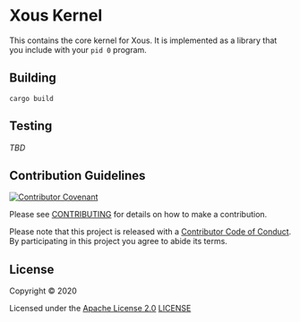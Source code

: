 # Xous Kernel

This contains the core kernel for Xous.  It is implemented as
a library that you include with your `pid 0` program.

## Building

`cargo build`

## Testing

_TBD_

## Contribution Guidelines

[![Contributor Covenant](https://img.shields.io/badge/Contributor%20Covenant-v2.0%20adopted-ff69b4.svg)](CODE_OF_CONDUCT.md)

Please see [CONTRIBUTING](CONTRIBUTING.md) for details on
how to make a contribution.

Please note that this project is released with a
[Contributor Code of Conduct](CODE_OF_CONDUCT.md).
By participating in this project you agree to abide its terms.

## License

Copyright © 2020

Licensed under the [Apache License 2.0](http://opensource.org/licenses/Apache-2.0) [LICENSE](LICENSE)
